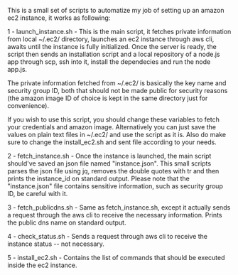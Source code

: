 This is a small set of scripts to automatize my job of setting up an amazon ec2 instance, it works as following:

1 - launch_instance.sh - This is the main script, it fetches private information from local ~/.ec2/ directory, launches an ec2 instance through aws cli, awaits until the instance is fully initialized. Once the server is ready, the script then sends an installation script and a local repository of a node.js app through scp, ssh into it, install the dependecies and run the node app.js. 

The private information fetched from ~/.ec2/ is basically the key name and security group ID, both that should not be made public for security reasons (the amazon image ID of choice is kept in the same directory just for convenience). 

If you wish to use this script, you should change these variables to fetch your credentials and amazon image. Alternatively you can just save the values on plain text files in ~/.ec2/ and use the script as it is. 
Also do make sure to change the install_ec2.sh and sent file according to your needs. 

2 - fetch_instance.sh - Once the instance is launched, the main script should've saved an json file named "instance.json". This small scripts parses the json file using jq, removes the double quotes with tr and then prints the instance_id on standard output. Please note that the "instance.json" file contains sensitive information, such as security group ID, be careful with it.

3 - fetch_publicdns.sh - Same as fetch_instance.sh, except it actually sends a request through the aws cli to receive the necessary information. Prints the public dns name on standard output. 

4 - check_status.sh - Sends a request through aws cli to receive the instance status -- not necessary.

5 - install_ec2.sh - Contains the list of commands that should be executed inside the ec2 instance.
